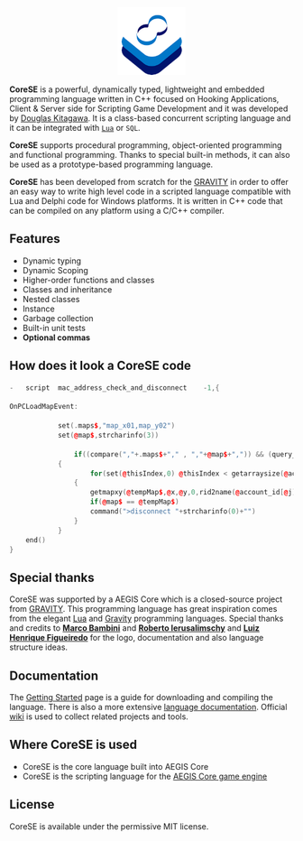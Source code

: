 <p align="center" >
<img src="https://raw.githubusercontent.com/sdkitagawa/corese/master/assets/img/logo.png" height="120px" alt="CoreSE Programming Language logo with 3 squares stacked diagonally in a counterclockwise direction each in a different color. The first is in white, the second is in azure and the third in a dark blue tone almost turning purple. And at the top of the 3 stacked squares there is the logo of the CoreSE programming language (which is pronounced Direction Course and Bearing) which are two letters C facing each other forming an infinity symbol and making a course. Each letter C has two different colors. In the letter C on the left at the top we have the dark blue tone and the azure tone at the bottom, while in the letter C on the right we have the opposite." title="CoresE Programming Language">
</p>

**CoreSE** is a powerful, dynamically typed, lightweight and embedded programming language written in C++ focused on Hooking Applications, Client & Server side for Scripting Game Development and it was developed by [Douglas Kitagawa](https://github.com/sdkitagawa). It is a class-based concurrent scripting language and it can be integrated with [`Lua`](https://github.com/lua/lua) or `SQL`.

**CoreSE** supports procedural programming, object-oriented programming and functional programming. Thanks to special built-in methods, it can also be used as a prototype-based programming language.

**CoreSE** has been developed from scratch for the <a href="https://www.gravity.co.kr/" target="_blank">GRAVITY</a> in order to offer an easy way to write high level code in a scripted language compatible with Lua and Delphi code for Windows platforms. It is written in C++ code that can be compiled on any platform using a C/C++ compiler.


## Features
* Dynamic typing
* Dynamic Scoping
* Higher-order functions and classes
* Classes and inheritance
* Nested classes
* Instance
* Garbage collection
* Built-in unit tests
* **Optional commas**

## How does it look a CoreSE code

```cpp
-	script	mac_address_check_and_disconnect	-1,{

OnPCLoadMapEvent:
	
        	set(.maps$,"map_x01,map_y02")
        	set(@map$,strcharinfo(3))
    
    			if((compare(","+.maps$+"," , ","+@map$+",")) && (query_sql("SELECT zoneaccount_id FROM login LEFT JOIN `character` ON zone.account_id=`char`account_id WHERE login.last_mac=(SELECT last_macaddress FROM login WHEREaccount_id="+getcharid(3)+") AND `character`.online=1",@account_id) > 1))
    		{
    				for(set(@thisIndex,0) @thisIndex < getarraysize(@account_id) if(@thisIndex,@thisIndex+1))
    			{
    				getmapxy(@tempMap$,@x,@y,0,rid2name(@account_id[@j]))
    				if(@map$ == @tempMap$)
    				command(">disconnect "+strcharinfo(0)+"")
    			}
    		}
    end()
}
 ```

## Special thanks
CoreSE was supported by a AEGIS Core which is a closed-source project from [GRAVITY](https://www.gravity.co.kr/). This programming language has great inspiration comes from the elegant <a href="http://www.lua.org" target="_blank">Lua</a> and <a href="https://www.gravity-lang.org/" target="_blank">Gravity</a> programming languages. Special thanks and credits to [**Marco Bambini**](https://github.com/marcobambini) and [**Roberto Ierusalimschy**](https://github.com/roberto-ieru) and [**Luiz Henrique Figueiredo**](https://github.com/lhf) for the logo, documentation and also language structure ideas.

## Documentation
The <a href="https://corese.github.io/#/README">Getting Started</a> page is a guide for downloading and compiling the language. There is also a more extensive <a href="https://gravity-lang.org">language documentation</a>. Official [wiki](https://github.com/marcobambini/gravity/wiki) is used to collect related projects and tools.

## Where CoreSE is used
* CoreSE is the core language built into AEGIS Core
* CoreSE is the scripting language for the [AEGIS Core game engine](https://www.youtube.com/@WarpPortal)

## License
CoreSE is available under the permissive MIT license.